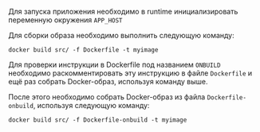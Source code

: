 Для запуска приложения необходимо в runtime инициализировать переменную окружения `APP_HOST`

Для сборки образа необходимо выполнить следующую команду:

`docker build src/ -f Dockerfile -t myimage`

Для проверки инструкции в Dockerfile под названием `ONBUILD` необходимо раскомментировать эту инструкцию в файле `Dockerfile` и ещё раз собрать Docker-образ, используя команду выше.

После этого необходимо собрать Docker-образ из файла `Dockerfile-onbuild`, используя следующую команду:

`docker build src/ -f Dockerfile-onbuild -t myimage`
